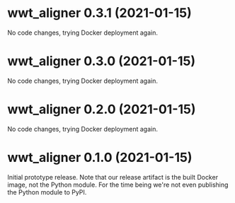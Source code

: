# wwt_aligner 0.3.1 (2021-01-15)

No code changes, trying Docker deployment again.

# wwt_aligner 0.3.0 (2021-01-15)

No code changes, trying Docker deployment again.

# wwt_aligner 0.2.0 (2021-01-15)

No code changes, trying Docker deployment again.

# wwt_aligner 0.1.0 (2021-01-15)

Initial prototype release. Note that our release artifact is the built Docker
image, not the Python module. For the time being we're not even publishing the
Python module to PyPI.
